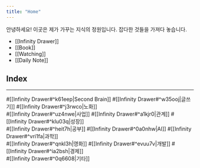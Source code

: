 ```yaml
---
title: "Home"
---
```


안녕하세요!
이곳은 제가 가꾸는 지식의 정원입니다.
잡다한 것들을 가져다 놓습니다.

- [[Infinity Drawer]]
- [[Book]]
- [[Watching]]
- [[Daily Note]]

## Index
---
\#[[Infinity Drawer#^k61eep|Second Brain]]  \#[[Infinity Drawer#^w35ooj|글쓰기]]    \#[[Infinity Drawer#^j3rwco|노화]]  
\#[[Infinity Drawer#^uz4nwe|사업]]  \#[[Infinity Drawer#^a1kjr0|관계]]  \#[[Infinity Drawer#^klu03q|성장]]  
\#[[Infinity Drawer#^heit7h|공부]]  \#[[Infinity Drawer#^0a0nhw|AI]]    \#[[Infinity Drawer#^vri1fa|과학]]  
\#[[Infinity Drawer#^qnkl3h|영화]]  \#[[Infinity Drawer#^evuu7v|개발]]  \#[[Infinity Drawer#^ia2bsh|경제]]  
\#[[Infinity Drawer#^0q6608|기타]]
